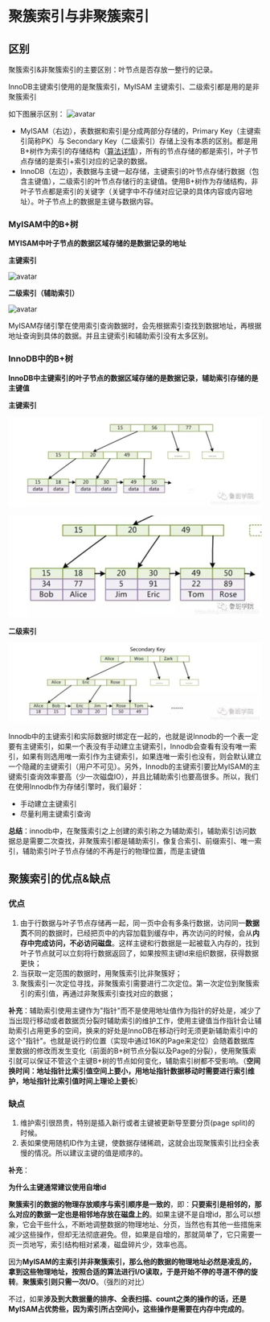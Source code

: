 # 聚簇索引与非聚簇索引

## 区别

聚簇索引&非聚簇索引的主要区别：叶节点是否存放一整行的记录。

InnoDB主键索引使用的是聚簇索引，MyISAM 主键索引、二级索引都是用的是非聚簇索引

如下图展示区别：
![avatar](https://github.com/craftlook/Note/blob/master/image/%E8%81%9A%E7%B0%87%26%E9%9D%9E%E8%81%9A%E7%B0%87%E5%8C%BA%E5%88%AB%E7%AE%80%E5%9B%BE.jpg)

* MyISAM（右边），表数据和索引是分成两部分存储的，Primary Key（主键索引简称PK）与 Secondary Key（二级索引）存储上没有本质的区别。都是用B+树作为索引的存储结构（<a href="">算法详情</a>），所有的节点存储的都是索引，叶子节点存储的是索引+索引对应的记录的数据。
* InnoDB（左边），表数据与主键一起存储，主键索引的叶节点存储行数据（包含主键值），二级索引的叶节点存储行的主键值。使用B+树作为存储结构，非叶子节点都是索引的关键字（关键字中不存储对应记录的具体内容或内容地址）。叶子节点上的数据是主键与数据内容。

### MyISAM中的B+树 

**MYISAM中叶子节点的数据区域存储的是数据记录的地址**

**主键索引**

![avatar](https://github.com/craftlook/Note/blob/master/image/myisam-B%2B.jpg)

**二级索引（辅助索引）**

![avatar](https://github.com/craftlook/Note/blob/master/image/myisam-B%2B1.jpg)

MyISAM存储引擎在使用索引查询数据时，会先根据索引查找到数据地址，再根据地址查询到具体的数据。并且主键索引和辅助索引没有太多区别。

### InnoDB中的B+树

**InnoDB中主键索引的叶子节点的数据区域存储的是数据记录，辅助索引存储的是主键值**

**主键索引**

![avatar](https://github.com/craftlook/Hello-World/blob/craftlook-Hello-World/image/innodb-B%2B.jpg)

![avatar](https://github.com/craftlook/Hello-World/blob/craftlook-Hello-World/image/innodb-b%2B1.jpg)

**二级索引**

![avatar](https://github.com/craftlook/Hello-World/blob/craftlook-Hello-World/image/innodb-B%2B2.jpg)

Innodb中的主键索引和实际数据时绑定在一起的，也就是说Innodb的一个表一定要有主键索引，如果一个表没有手动建立主键索引，Innodb会查看有没有唯一索引，如果有则选用唯一索引作为主键索引，如果连唯一索引也没有，则会默认建立一个隐藏的主键索引（用户不可见）。另外，Innodb的主键索引要比MyISAM的主键索引查询效率要高（少一次磁盘IO），并且比辅助索引也要高很多。所以，我们在使用Innodb作为存储引擎时，我们最好：

* 手动建立主键索引
* 尽量利用主键索引查询

**总结**：innodb中，在聚簇索引之上创建的索引称之为辅助索引，辅助索引访问数据总是需要二次查找，非聚簇索引都是辅助索引，像复合索引、前缀索引、唯一索引，辅助索引叶子节点存储的不再是行的物理位置，而是主键值

## 聚簇索引的优点&缺点

### 优点

1. 由于行数据与叶子节点存储再一起，同一页中会有多条行数据，访问同一**数据页**不同的数据时，已经把页中的内容加载到缓存中，再次访问的时候，会从**内存中完成访问，不必访问磁盘**。这样主键和行数据是一起被载入内存的，找到叶子节点就可以立刻将行数据返回了，如果按照主键Id来组织数据，获得数据更快；
2. 当获取一定范围的数据时，用聚簇索引比非聚簇好；
3. 聚簇索引一次定位寻找，非聚簇索引需要进行二次定位。第一次定位到聚簇索引的索引值，再通过非聚簇索引查找对应的数据；

**补充**：辅助索引使用主键作为"指针"而不是使用地址值作为指针的好处是，减少了当出现行移动或者数据页分裂时辅助索引的维护工作，使用主键值当作指针会让辅助索引占用更多的空间，换来的好处是InnoDB在移动行时无须更新辅助索引中的这个"指针"。也就是说行的位置（实现中通过16K的Page来定位）会随着数据库里数据的修改而发生变化（前面的B+树节点分裂以及Page的分裂），使用聚簇索引就可以保证不管这个主键B+树的节点如何变化，辅助索引树都不受影响。（**空间换时间：地址指针比索引值空间上要小，用地址指针数据移动时需要进行索引维护，地址指针比索引值时间上理论上要长**）

### 缺点

1. 维护索引很昂贵，特别是插入新行或者主键被更新导至要分页(page split)的时候。
2. 表如果使用随机ID作为主键，使数据存储稀疏，这就会出现聚簇索引比扫全表慢的情况。所以建议主键的值是顺序的。

**补充**：

**为什么主键通常建议使用自增id**

**聚簇索引的数据的物理存放顺序与索引顺序是一致的**，即：**只要索引是相邻的，那么对应的数据一定也是相邻地存放在磁盘上的**。如果主键不是自增id，那么可以想 象，它会干些什么，不断地调整数据的物理地址、分页，当然也有其他一些措施来减少这些操作，但却无法彻底避免。但，如果是自增的，那就简单了，它只需要一 页一页地写，索引结构相对紧凑，磁盘碎片少，效率也高。

因为**MyISAM的主索引并非聚簇索引，那么他的数据的物理地址必然是凌乱的，拿到这些物理地址，按照合适的算法进行I/O读取，于是开始不停的寻道不停的旋转**。**聚簇索引则只需一次I/O**。（强烈的对比）

不过，如果**涉及到大数据量的排序、全表扫描、count之类的操作的话，还是MyISAM占优势些，因为索引所占空间小，这些操作是需要在内存中完成的**。
